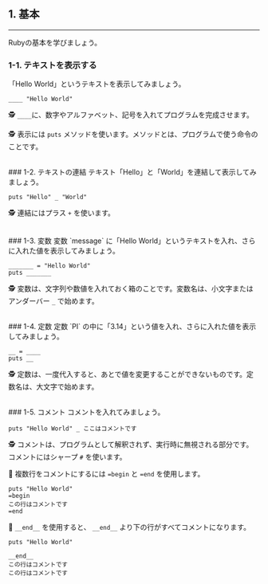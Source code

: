 ## 1. 基本

-----

Rubyの基本を学びましょう。


### 1-1. テキストを表示する
「Hello World」というテキストを表示してみましょう。

```
____ "Hello World"
```

🕵 `____`に、数字やアルファベット、記号を入れてプログラムを完成させます。

🕵 表示には `puts` メソッドを使います。メソッドとは、プログラムで使う命令のことです。


<br />
### 1-2. テキストの連結
テキスト「Hello」と「World」を連結して表示してみましょう。

```
puts "Hello" _ "World"
```

🕵 連結にはプラス `+` を使います。


<br />
### 1-3. 変数
変数 `message` に「Hello World」というテキストを入れ、さらに入れた値を表示してみましょう。

```
_______ = "Hello World"
puts _______
```

🕵 変数は、文字列や数値を入れておく箱のことです。変数名は、小文字またはアンダーバー `_` で始めます。


<br />
### 1-4. 定数
定数 `PI` の中に「3.14」という値を入れ、さらに入れた値を表示してみましょう。

```
__ = ____
puts __
```

🕵 定数は、一度代入すると、あとで値を変更することができないものです。定数名は、大文字で始めます。



<br />
### 1-5. コメント
コメントを入れてみましょう。

```
puts "Hello World" _ ここはコメントです
```

🕵 コメントは、プログラムとして解釈されず、実行時に無視される部分です。コメントにはシャープ `#` を使います。

💁 複数行をコメントにするには `=begin` と `=end` を使用します。

```
puts "Hello World"
=begin
この行はコメントです
=end
```

💁 `__end__` を使用すると、 `__end__` より下の行がすべてコメントになります。

```
puts "Hello World"

__end__
この行はコメントです
この行はコメントです
```

